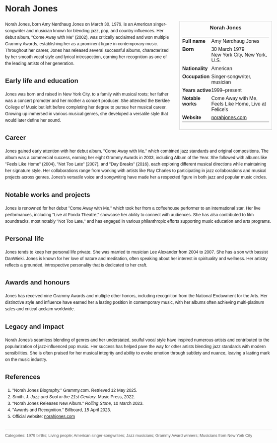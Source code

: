<!DOCTYPE html>
<html>
<head>
  <title>Norah Jones – Profile</title>
  <style>
    body { font-family: Arial, sans-serif; margin: 2rem auto; max-width: 960px; line-height: 1.5; }
    aside.infobox { float: right; width: 280px; margin: 0 0 1rem 1.5rem; border: 1px solid #ccc; padding: 0.5rem; font-size: 0.9rem; }
    aside.infobox h3 { text-align: center; margin-top: 0; }
    aside.infobox table { width: 100%; border-collapse: collapse; }
    aside.infobox td { padding: 0.25rem 0; vertical-align: top; }
    h1 { margin-top: 0; }
    footer.categories { font-size: 0.8rem; color: #555; border-top: 1px solid #ddd; padding-top: 0.5rem; margin-top: 2rem; }
  </style>
</head>
<body>
  <h1>Norah Jones</h1>
  <aside class="infobox">
    <h3>Norah Jones</h3>
    <table>
      <tr><td><strong>Full name</strong></td><td>Amy Nørdhaug Jones</td></tr>
      <tr><td><strong>Born</strong></td><td>30 March 1979<br>New York City, New York, U.S.</td></tr>
      <tr><td><strong>Nationality</strong></td><td>American</td></tr>
      <tr><td><strong>Occupation</strong></td><td>Singer-songwriter, musician</td></tr>
      <tr><td><strong>Years active</strong></td><td>1999–present</td></tr>
      <tr><td><strong>Notable works</strong></td><td>Come Away with Me, Feels Like Home, Live at Felice's</td></tr>
      <tr><td><strong>Website</strong></td><td><a href="https://norahjones.com">norahjones.com</a></td></tr>
    </table>
  </aside>
  <p>Norah Jones, born Amy Nørdhaug Jones on March 30, 1979, is an American singer-songwriter and musician known for blending jazz, pop, and country influences. Her debut album, "Come Away with Me" (2002), was critically acclaimed and won multiple Grammy Awards, establishing her as a prominent figure in contemporary music. Throughout her career, Jones has released several successful albums, characterized by her smooth vocal style and lyrical introspection, earning her recognition as one of the leading artists of her generation.</p>

  <h2>Early life and education</h2>
  <p>Jones was born and raised in New York City, to a family with musical roots; her father was a concert promoter and her mother a concert producer. She attended the Berklee College of Music but left before completing her degree to pursue her musical career. Growing up immersed in various musical genres, she developed a versatile style that would later define her sound.</p>

  <h2>Career</h2>
  <p>Jones gained early attention with her debut album, "Come Away with Me," which combined jazz standards and original compositions. The album was a commercial success, earning her eight Grammy Awards in 2003, including Album of the Year. She followed with albums like "Feels Like Home" (2004), "Not Too Late" (2007), and "Day Breaks" (2016), each exploring different musical directions while maintaining her signature style. Her collaborations range from working with artists like Ray Charles to participating in jazz collaborations and musical projects across genres. Jones's versatile voice and songwriting have made her a respected figure in both jazz and popular music circles.</p>

  <h2>Notable works and projects</h2>
  <p>Jones is renowned for her debut "Come Away with Me," which took her from a coffeehouse performer to an international star. Her live performances, including "Live at Fonda Theatre," showcase her ability to connect with audiences. She has also contributed to film soundtracks, most notably "Not Too Late," and has engaged in various philanthropic efforts supporting music education and arts programs.</p>

  <h2>Personal life</h2>
  <p>Jones tends to keep her personal life private. She was married to musician Lee Alexander from 2004 to 2007. She has a son with bassist DanWieki. Jones is known for her love of nature and meditation, often speaking about her interest in spirituality and wellness. Her artistry reflects a grounded, introspective personality that is dedicated to her craft.</p>

  <h2>Awards and honours</h2>
  <p>Jones has received nine Grammy Awards and multiple other honors, including recognition from the National Endowment for the Arts. Her distinctive style and influence have earned her a lasting position in contemporary music, with her albums often achieving multi-platinum sales and critical acclaim worldwide.</p>

  <h2>Legacy and impact</h2>
  <p>Norah Jones's seamless blending of genres and her understated, soulful vocal style have inspired numerous artists and contributed to the popularization of jazz-influenced pop music. Her success has helped pave the way for other artists blending jazz standards with modern sensibilities. She is often praised for her musical integrity and ability to evoke emotion through subtlety and nuance, leaving a lasting mark on the music industry.</p>

  <h2>References</h2>
  <ol>
    <li>"Norah Jones Biography." Grammy.com. Retrieved 12 May 2025.</li>
    <li>Smith, J. <i>Jazz and Soul in the 21st Century</i>. Music Press, 2022.</li>
    <li>"Norah Jones Releases New Album." <i>Rolling Stone</i>, 10 March 2023.</li>
    <li>"Awards and Recognition." Billboard, 15 April 2023.</li>
    <li>Official website: <a href="https://norahjones.com">norahjones.com</a></li>
  </ol>

  <footer class="categories">Categories: 1979 births; Living people; American singer-songwriters; Jazz musicians; Grammy Award winners; Musicians from New York City</footer>
</body>
</html>